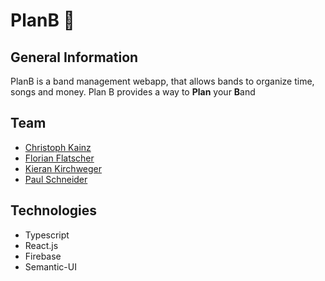 # PlanB 🎸

## General Information

  PlanB is a band management webapp, that allows bands to organize time, songs and money. Plan B provides a way to __Plan__ your **B**and

## Team

- [Christoph Kainz](https://github.com/ckainz11)
- [Florian Flatscher](https://github.com/FlorianFlatscher)
- [Kieran Kirchweger](https://github.com/K1ju02)
- [Paul Schneider](https://github.com/Puuuul)

## Technologies

- Typescript
- React.js
- Firebase
- Semantic-UI

